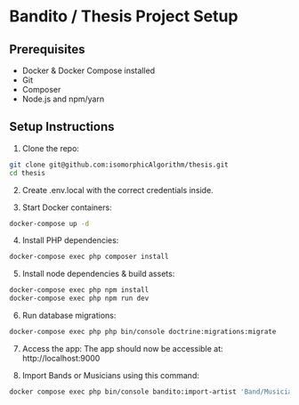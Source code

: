 # Bandito / Thesis Project Setup

## Prerequisites

- Docker & Docker Compose installed
- Git
- Composer
- Node.js and npm/yarn

## Setup Instructions

1. Clone the repo:
```bash
git clone git@github.com:isomorphicAlgorithm/thesis.git
cd thesis
```

2. Create .env.local with the correct credentials inside.

3. Start Docker containers:
```bash
docker-compose up -d
```

4. Install PHP dependencies:
```bash
docker-compose exec php composer install
```

5. Install node dependencies & build assets:
```bash
docker-compose exec php npm install
docker-compose exec php npm run dev
```

6. Run database migrations:
```bash
docker-compose exec php php bin/console doctrine:migrations:migrate
```

7. Access the app:
The app should now be accessible at: http://localhost:9000

8. Import Bands or Musicians using this command:
```bash
docker compose exec php bin/console bandito:import-artist 'Band/Musician Name'
```